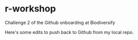 # r-workshop
Challenge 2 of the Github onboarding at Biodiversify

Here's some edits to push back to Github from my local repo.

